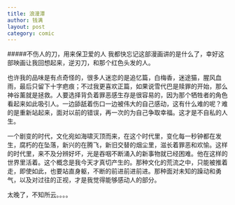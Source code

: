 ```yaml
---
title: 浪漫潭
author: 钱满
layout: post
category: comic
---
```


#####不伤人的刀，用来保卫爱的人
我都快忘记这部漫画讲的是什么了，幸好这部映画让我回想起来，逆刃刀，和那个红色头发的人。

也许我的品味是有点奇怪的，很多人迷恋的是追忆篇，白梅香，迷途猫，腥风血雨，最后只留下十字疤痕；不过我更喜欢正篇，如果说雪代巴是赎罪的开始，那么神谷薰就是拯救。人要选择背负着罪恶感生存是很容易的，因为那个牺牲者的角色看起来如此吸引人。一边舔舐着伤口一边被伟大的自己感动，这有什么难的呢？难的是重新站起来，面对以前的错误，再一次的为自己争取幸福。这才是不自私的人生。


一个剧变的时代，文化宛如海啸灭顶而来，在这个时代里，变化每一秒钟都在发生，腐朽的在坠落，新兴的在腾飞，新旧交替的烟尘里，滋长着罪恶和欢愉。这样的时代里，来不及分辨好坏，光是吞咽不断涌入的新事物就已经困难。他在这样的世界里活着。这个概念是我今天才真切产生的。那种文化的荒流之中，只能被推着走，即使如此，也要站直身躯，不断的前进前进前进。那种面对未知的躁动和勇气，以及对过往的正视，才是我觉得能够感动人的部分。

太晚了，不知所云。。。。

